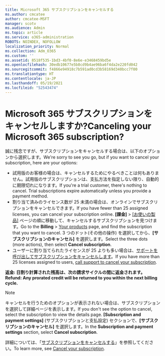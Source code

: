 ```yaml
---
title: Microsoft 365 サブスクリプションをキャンセルする
ms.author: cmcatee
author: cmcatee-MSFT
manager: scotv
ms.audience: Admin
ms.topic: article
ms.service: o365-administration
ROBOTS: NOINDEX, NOFOLLOW
localization_priority: Normal
ms.collection: Adm_O365
ms.custom: ''
ms.assetid: 8518f535-1bd3-4bf0-8e6e-e3468459bd5e
ms.openlocfilehash: 30edb10677e5b8cd9b4ae96ba6f4da2e220fd042
ms.sourcegitcommit: f4866e94918c7b591ad0cd3b58169d340bcc7f00
ms.translationtype: HT
ms.contentlocale: ja-JP
ms.lasthandoff: 05/19/2021
ms.locfileid: "52543474"
---
```

# <a name="canceling-your-microsoft-365-subscription"></a><span data-ttu-id="d827b-102">Microsoft 365 サブスクリプションをキャンセルしますか?</span><span class="sxs-lookup"><span data-stu-id="d827b-102">Canceling your Microsoft 365 subscription?</span></span>

<span data-ttu-id="d827b-103">誠に残念ですが、サブスクリプションをキャンセルする場合は、以下のオプションから選択します。</span><span class="sxs-lookup"><span data-stu-id="d827b-103">We're sorry to see you go, but if you want to cancel your subscription, here are your options:</span></span>
  
- <span data-ttu-id="d827b-p101">試用版のお客様の場合は、キャンセルするためにやるべきことは何もありません。試用版のサブスクリプションは、支払方法を指定しない限り、自動的に期限切れになります。</span><span class="sxs-lookup"><span data-stu-id="d827b-p101">If you're a trial customer, there's nothing to cancel. Trial subscriptions expire automatically unless you provide a payment method.</span></span>
- <span data-ttu-id="d827b-106">割り当て済みのライセンス数が 25 未満の場合は、オンラインでサブスクリプションをキャンセルできます。</span><span class="sxs-lookup"><span data-stu-id="d827b-106">If you have fewer than 25 assigned licenses, you can cancel your subscription online.</span></span> <span data-ttu-id="d827b-107">**[課金]** \> [[お使いの製品]](https://go.microsoft.com/fwlink/p/?linkid=842054) ページの順に移動して、キャンセルするサブスクリプションを見つけます。</span><span class="sxs-lookup"><span data-stu-id="d827b-107">Go to the **Billing** \> [Your products](https://go.microsoft.com/fwlink/p/?linkid=842054) page, and find the subscription that you want to cancel.</span></span> <span data-ttu-id="d827b-108">3 つのドット(その他の操作) を選択してから、**[サブスクリプションのキャンセル]** を選択します。</span><span class="sxs-lookup"><span data-stu-id="d827b-108">Select the three dots (more actions), then select **Cancel subscription**.</span></span>
- <span data-ttu-id="d827b-109">ユーザーに割り当てられたライセンスが 25 よりも多い場合は、[サポートを呼び出してサブスクリプションをキャンセルします](https://go.microsoft.com/fwlink/p/?linkid=518322)。</span><span class="sxs-lookup"><span data-stu-id="d827b-109">If you have more than 25 licenses assigned to users, [call support to cancel your subscription](https://go.microsoft.com/fwlink/p/?linkid=518322).</span></span>

<span data-ttu-id="d827b-110">**返金: 日割り計算された残高は、次の請求サイクルの間に返金されます。**</span><span class="sxs-lookup"><span data-stu-id="d827b-110">**Refund: Any prorated credit will be returned to you within the next billing cycle.**</span></span>

> [!NOTE]
> <span data-ttu-id="d827b-111">キャンセルを行うためのオプションが表示されない場合は、サブスクリプションを選択して詳細ページを表示します。</span><span class="sxs-lookup"><span data-stu-id="d827b-111">If you don't see the option to cancel, select the subscription to view the details page.</span></span> <span data-ttu-id="d827b-112">**[Subscription and payment settings]** (サブスクリプションと支払設定) セクションで、**[サブスクリプションのキャンセル]** を選択します。</span><span class="sxs-lookup"><span data-stu-id="d827b-112">In the **Subscription and payment settings** section, select **Cancel subscription**.</span></span>

<span data-ttu-id="d827b-113">詳細については、「[サブスクリプションをキャンセルする](/microsoft-365/commerce/subscriptions/cancel-your-subscription)」を参照してください。</span><span class="sxs-lookup"><span data-stu-id="d827b-113">To learn more, see [Cancel your subscription](/microsoft-365/commerce/subscriptions/cancel-your-subscription).</span></span>